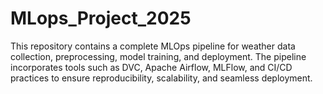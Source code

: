 # MLops_Project_2025
This repository contains a complete MLOps pipeline for weather data collection, preprocessing, model training, and deployment. The pipeline incorporates tools such as DVC, Apache Airflow, MLFlow, and CI/CD practices to ensure reproducibility, scalability, and seamless deployment.

